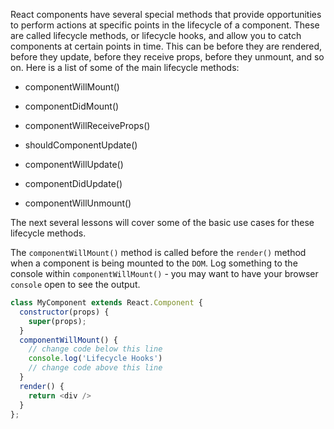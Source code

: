 React components have several special methods that provide opportunities to perform actions at specific points in the lifecycle of a component. 
These are called lifecycle methods, or lifecycle hooks, and allow you to catch components at certain points in time. 
This can be before they are rendered, before they update, before they receive props, before they unmount, and so on. 
Here is a list of some of the main lifecycle methods:

* componentWillMount()

* componentDidMount()

* componentWillReceiveProps()

* shouldComponentUpdate()

* componentWillUpdate()

* componentDidUpdate()

* componentWillUnmount()

The next several lessons will cover some of the basic use cases for these lifecycle methods.

The `componentWillMount()` method is called before the `render()` method when a component is being mounted to the `DOM`. 
Log something to the console within `componentWillMount()` - you may want to have your browser `console` open to see the output.

```js
class MyComponent extends React.Component {
  constructor(props) {
    super(props);
  }
  componentWillMount() {
    // change code below this line
    console.log('Lifecycle Hooks')
    // change code above this line
  }
  render() {
    return <div />
  }
};
